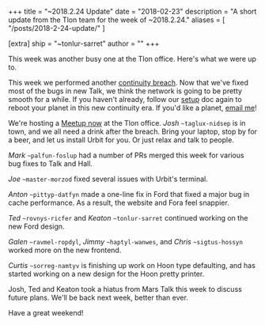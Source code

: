+++
title = "~2018.2.24 Update"
date = "2018-02-23"
description = "A short update from the Tlon team for the week of ~2018.2.24."
aliases = [ "/posts/2018-2-24-update/" ]

[extra]
ship = "~tonlur-sarret"
author = ""
+++

This week was another busy one at the Tlon office. Here's what we were up to.

This week we performed another [continuity breach](https://urbit.org/docs/using/admin/#-continuity-breaches). Now that we've fixed most of the bugs in new Talk, we think the network is going to be pretty smooth for a while. If you haven't already, follow our [setup](https://urbit.org/docs/using/setup) doc again to reboot your planet in this new continuity era. If you'd like a planet, [email me](mailto:keaton@tlon.io)!

We're hosting a [Meetup now](https://www.meetup.com/urbit-sf/events/247797527/) at the Tlon office. _Josh_ `~taglux-nidsep` is in town, and we all need a drink after the breach. Bring your laptop, stop by for a beer, and let us install Urbit for you. Or just relax and talk to people.

_Mark_ `~palfun-foslup` had a number of PRs merged this week for various bug fixes to Talk and Hall.

_Joe_ `~master-morzod` fixed several issues with Urbit's terminal.

_Anton_ `~pittyp-datfyn` made a one-line fix in Ford that fixed a major bug in cache performance. As a result, the website and Fora feel snappier.

_Ted_ `~rovnys-ricfer` and _Keaton_ `~tonlur-sarret` continued working on the new Ford design.

_Galen_ `~ravmel-ropdyl`, _Jimmy_ `~haptyl-wanwes`, and _Chris_ `~sigtus-hossyn` worked more on the new frontend.

_Curtis_ `~sorreg-namtyv` is finishing up work on Hoon type defaulting, and has started working on a new design for the Hoon pretty printer.

Josh, Ted and Keaton took a hiatus from Mars Talk this week to discuss future plans. We'll be back next week, better than ever.

Have a great weekend!
